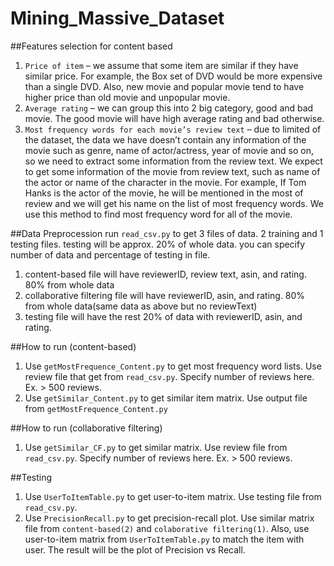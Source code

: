 # Mining_Massive_Dataset

##Features selection for content based
1.	`Price of item` – we assume that some item are similar if they have similar price. For example, the Box set of DVD would be more expensive than a single DVD. Also, new movie and popular movie tend to have higher price than old movie and unpopular movie.
2.	`Average rating` – we can group this into 2 big category, good and bad movie. The good movie will have high average rating and bad otherwise.
3.	`Most frequency words for each movie’s review text` – due to limited of the dataset, the data we have doesn’t contain any information of the movie such as genre, name of actor/actress, year of movie and so on, so we need to extract some information from the review text. We expect to get some information of the movie from review text, such as name of the actor or name of the character in the movie. For example, If Tom Hanks is the actor of the movie, he will be mentioned in the most of review and we will get his name on the list of most frequency words. We use this method to find most frequency word for all of the movie.

##Data Preprocession
run `read_csv.py` to get 3 files of data. 2 training and 1 testing files. testing will be approx. 20% of whole data. you can specify number of data and percentage of testing in file.
1. content-based file will have reviewerID, review text, asin, and rating. 80% from whole data
2. collaborative filtering file will have reviewerID, asin, and rating. 80% from whole data(same data as above but no reviewText)
3. testing file will have the rest 20% of data with reviewerID, asin, and rating.

##How to run (content-based)
1.	Use `getMostFrequence_Content.py` to get most frequency word lists. Use review file that get from `read_csv.py`. Specify number of reviews here. Ex. > 500 reviews.
2.	Use `getSimilar_Content.py` to get similar item matrix. Use output file from `getMostFrequence_Content.py`

##How to run (collaborative filtering)
1. Use `getSimilar_CF.py` to get similar matrix. Use review file from `read_csv.py`. Specify number of reviews here. Ex. > 500 reviews.

##Testing
1. Use `UserToItemTable.py` to get user-to-item matrix. Use testing file from `read_csv.py`.
2. Use `PrecisionRecall.py` to get precision-recall plot. Use similar matrix file from `content-based(2)` and `colaborative filtering(1)`. Also, use user-to-item matrix from `UserToItemTable.py` to match the item with user. The result will be the plot of Precision vs Recall.
